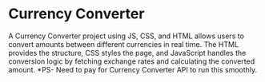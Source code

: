 # Currency Converter 

A Currency Converter project using JS, CSS, and HTML allows users to convert amounts between different currencies in real time. 
The HTML provides the structure, CSS styles the page, and JavaScript handles the conversion logic by fetching exchange rates and calculating the converted amount.
*PS- Need to pay for Currency Converter API to run this smoothly. 
